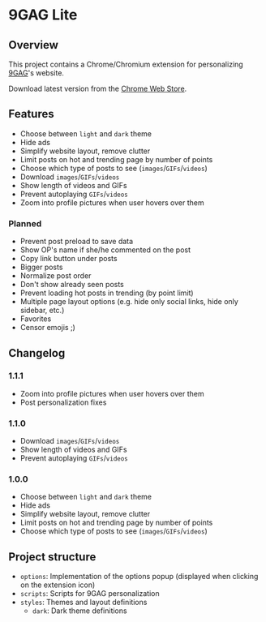 # 9GAG Lite

## Overview

This project contains a Chrome/Chromium extension for personalizing [9GAG](https://9gag.com)'s website.

Download latest version from the [Chrome Web Store](https://chrome.google.com/webstore/detail/9gag-lite/namifldkgnlkiocmnhhpbppcoimcpobm).

## Features

- Choose between `light` and `dark` theme
- Hide ads
- Simplify website layout, remove clutter
- Limit posts on hot and trending page by number of points
- Choose which type of posts to see (`images`/`GIFs`/`videos`)
- Download `images`/`GIFs`/`videos`
- Show length of videos and GIFs
- Prevent autoplaying `GIFs`/`videos`
- Zoom into profile pictures when user hovers over them

### Planned

- Prevent post preload to save data
- Show OP's name if she/he commented on the post
- Copy link button under posts
- Bigger posts
- Normalize post order
- Don't show already seen posts
- Prevent loading hot posts in trending (by point limit)
- Multiple page layout options (e.g. hide only social links, hide only sidebar, etc.)
- Favorites
- Censor emojis ;)

## Changelog

### 1.1.1

- Zoom into profile pictures when user hovers over them
- Post personalization fixes

### 1.1.0

- Download `images`/`GIFs`/`videos`
- Show length of videos and GIFs
- Prevent autoplaying `GIFs`/`videos`

### 1.0.0

- Choose between `light` and `dark` theme
- Hide ads
- Simplify website layout, remove clutter
- Limit posts on hot and trending page by number of points
- Choose which type of posts to see (`images`/`GIFs`/`videos`)

## Project structure

- `options`: Implementation of the options popup (displayed when clicking on the extension icon)
- `scripts`: Scripts for 9GAG personalization
- `styles`: Themes and layout definitions
  - `dark`: Dark theme definitions
